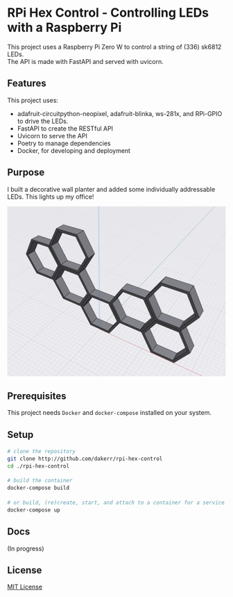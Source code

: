 RPi Hex Control - Controlling LEDs with a Raspberry Pi
=============

This project uses a Raspberry Pi Zero W to control a string of (336) sk6812 LEDs.  
The API is made with FastAPI and served with uvicorn. 

## Features

This project uses:
- adafruit-circuitpython-neopixel, adafruit-blinka, ws-281x, and RPi-GPIO to drive the LEDs.
- FastAPI to create the RESTful API
- Uvicorn to serve the API 
- Poetry to manage dependencies
- Docker, for developing and deployment

## Purpose
I built a decorative wall planter and added some individually addressable LEDs.  This lights up my office!

![Shapr Hex Planter](image.jpeg)

## Prerequisites
This project needs `Docker` and `docker-compose` installed on your system.

## Setup
```bash
# clone the repository
git clone http://github.com/dakerr/rpi-hex-control
cd ./rpi-hex-control

# build the container
docker-compose build

# or build, (re)create, start, and attach to a container for a service 
docker-compose up
```

## Docs
(In progress)

## License
[MIT License](https://opensource.org/licenses/MIT)
